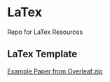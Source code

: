 # LaTex
Repo for LaTex Resources

## LaTex Template

[Example Paper from Overleaf.zip](https://github.com/user-attachments/files/16570773/Example.Paper.from.Overleaf.zip)
